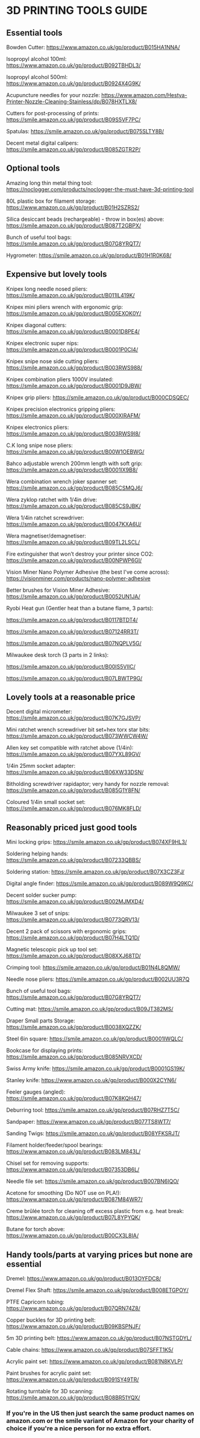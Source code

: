 # 3D PRINTING TOOLS GUIDE

## Essential tools

Bowden Cutter: https://www.amazon.co.uk/gp/product/B015HA1NNA/

Isopropyl alcohol 100ml: https://www.amazon.co.uk/gp/product/B092TBHDL3/

Isopropyl alcohol 500ml: https://www.amazon.co.uk/gp/product/B0924X4G9K/

Acupuncture needles for your nozzle: https://www.amazon.com/Hestya-Printer-Nozzle-Cleaning-Stainless/dp/B078HXTLX8/

Cutters for post-processing of prints: https://smile.amazon.co.uk/gp/product/B09S5VF7PC/

Spatulas: https://smile.amazon.co.uk/gp/product/B075SLTY8B/

Decent metal digital calipers: https://smile.amazon.co.uk/gp/product/B085ZGTR2P/

## Optional tools

Amazing long thin metal thing tool: https://noclogger.com/products/noclogger-the-must-have-3d-printing-tool

80L plastic box for filament storage: https://www.amazon.co.uk/gp/product/B01H2SZRS2/

Silica desiccant beads (rechargeable) - throw in box(es) above: https://smile.amazon.co.uk/gp/product/B087T2GBPX/

Bunch of useful tool bags: https://smile.amazon.co.uk/gp/product/B07G8YRQT7/

Hygrometer: https://smile.amazon.co.uk/gp/product/B01H1R0K68/

## Expensive but lovely tools

Knipex long needle nosed pliers: https://smile.amazon.co.uk/gp/product/B011IL419K/

Knipex mini pliers wrench with ergonomic grip: https://smile.amazon.co.uk/gp/product/B005EXOK0Y/

Knipex diagonal cutters: https://smile.amazon.co.uk/gp/product/B0001D8PE4/

Knipex electronic super nips: https://smile.amazon.co.uk/gp/product/B0001P0CI4/

Knipex snipe nose side cutting pliers: https://smile.amazon.co.uk/gp/product/B003RWS988/

Knipex combination pliers 1000V insulated: https://smile.amazon.co.uk/gp/product/B0001D9JBW/

Knipex grip pliers: https://smile.amazon.co.uk/gp/product/B000CDSQEC/

Knipex precision electronics gripping pliers: https://smile.amazon.co.uk/gp/product/B000XIRAFM/

Knipex electronics pliers: https://smile.amazon.co.uk/gp/product/B003RWS9I8/

C.K long snipe nose pliers: https://smile.amazon.co.uk/gp/product/B00W1OEBWG/

Bahco adjustable wrench 200mm length with soft grip: https://smile.amazon.co.uk/gp/product/B0001IX9B8/

Wera combination wrench joker spanner set: https://smile.amazon.co.uk/gp/product/B085CSMQJ6/

Wera zyklop ratchet with 1/4in drive: https://smile.amazon.co.uk/gp/product/B085CS9JBK/

Wera 1/4in ratchet screwdriver: https://smile.amazon.co.uk/gp/product/B0047KXA6U/

Wera magnetiser/demagnetiser: https://smile.amazon.co.uk/gp/product/B09TL2LSCL/

Fire extinguisher that won’t destroy your printer since CO2: https://smile.amazon.co.uk/gp/product/B00NPWP6GI/

Vision Miner Nano Polymer Adhesive (the best I've come across): https://visionminer.com/products/nano-polymer-adhesive

Better brushes for Vision Miner Adhesive: https://smile.amazon.co.uk/gp/product/B0052UN1JA/

Ryobi Heat gun (Gentler heat than a butane flame, 3 parts): 

https://smile.amazon.co.uk/gp/product/B0117BTDT4/

https://smile.amazon.co.uk/gp/product/B07124RR3T/ 

https://smile.amazon.co.uk/gp/product/B07NQPLV5G/

Milwaukee desk torch (3 parts in 2 links):

https://smile.amazon.co.uk/gp/product/B00IS5VIIC/

https://smile.amazon.co.uk/gp/product/B07LBWTP9G/

## Lovely tools at a reasonable price

Decent digital micrometer: https://smile.amazon.co.uk/gp/product/B07K7GJSVP/

Mini ratchet wrench screwdriver bit set+hex torx star bits: https://smile.amazon.co.uk/gp/product/B073WWCW4W/

Allen key set compatible with ratchet above (1/4in): https://smile.amazon.co.uk/gp/product/B07YXL89GV/

1/4in 25mm socket adapter: https://smile.amazon.co.uk/gp/product/B06XW33DSN/

Bitholding screwdriver rapidaptor; very handy for nozzle removal: https://smile.amazon.co.uk/gp/product/B085G1Y8FN/

Coloured 1/4in small socket set: https://smile.amazon.co.uk/gp/product/B076MK8FLD/

## Reasonably priced just good tools

Mini locking grips: https://smile.amazon.co.uk/gp/product/B074XF9HL3/

Soldering helping hands: https://smile.amazon.co.uk/gp/product/B07233QBBS/

Soldering station: https://smile.amazon.co.uk/gp/product/B07X3CZ3FJ/

Digital angle finder: https://smile.amazon.co.uk/gp/product/B089W9Q9KC/

Decent solder sucker pump: https://smile.amazon.co.uk/gp/product/B002MJMXD4/

Milwaukee 3 set of snips: https://smile.amazon.co.uk/gp/product/B0773QRV13/

Decent 2 pack of scissors with ergonomic grips: https://smile.amazon.co.uk/gp/product/B07H4LTQ1D/

Magnetic telescopic pick up tool set: https://smile.amazon.co.uk/gp/product/B08XXJ68TD/

Crimping tool: https://smile.amazon.co.uk/gp/product/B01N4L8QMW/

Needle nose pliers: https://smile.amazon.co.uk/gp/product/B002UU3R7Q

Bunch of useful tool bags: https://smile.amazon.co.uk/gp/product/B07G8YRQT7/

Cutting mat: https://smile.amazon.co.uk/gp/product/B09JT382MS/

Draper Small parts Storage: https://smile.amazon.co.uk/gp/product/B0038XQZZK/

Steel 6in square: https://smile.amazon.co.uk/gp/product/B0001IWQLC/

Bookcase for displaying prints: https://smile.amazon.co.uk/gp/product/B085NRVXCD/

Swiss Army knife: https://smile.amazon.co.uk/gp/product/B0001GS19K/ 

Stanley knife: https://www.amazon.co.uk/gp/product/B000X2CYN6/

Feeler gauges (angled): https://smile.amazon.co.uk/gp/product/B07K8KQH47/

Deburring tool: https://smile.amazon.co.uk/gp/product/B07RHZ7T5C/

Sandpaper: https://www.amazon.co.uk/gp/product/B077TS8WT7/

Sanding Twigs: https://smile.amazon.co.uk/gp/product/B08YFKSRJT/

Filament holder/feeder/spool bearings: https://www.amazon.co.uk/gp/product/B083LM843L/

Chisel set for removing supports: https://www.amazon.co.uk/gp/product/B07353DB6L/

Needle file set: https://smile.amazon.co.uk/gp/product/B007BN6IQO/

Acetone for smoothing (Do NOT use on PLA!): https://www.amazon.co.uk/gp/product/B087M84WR7/

Creme brûlée torch for cleaning off excess plastic from e.g. heat break: https://www.amazon.co.uk/gp/product/B07L8YPYQK/

Butane for torch above: https://www.amazon.co.uk/gp/product/B00CX3L8IA/

## Handy tools/parts at varying prices but none are essential

Dremel: https://www.amazon.co.uk/gp/product/B013OYFDC8/

Dremel Flex Shaft: https://smile.amazon.co.uk/gp/product/B008ETGPOY/

PTFE Capricorn tubing: https://www.amazon.co.uk/gp/product/B07QRN74Z8/

Copper buckles for 3D printing belt: https://www.amazon.co.uk/gp/product/B09KBSPNJF/

5m 3D printing belt: https://www.amazon.co.uk/gp/product/B07NSTGDYL/

Cable chains: https://www.amazon.co.uk/gp/product/B07SFFT1K5/

Acrylic paint set: https://www.amazon.co.uk/gp/product/B081N8KVLP/

Paint brushes for acrylic paint set: https://www.amazon.co.uk/gp/product/B091SY49TR/

Rotating turntable for 3D scanning: https://smile.amazon.co.uk/gp/product/B08BR51YQX/

### If you're in the US then just search the same product names on amazon.com or the smile variant of Amazon for your charity of choice if you're a nice person for no extra effort.
